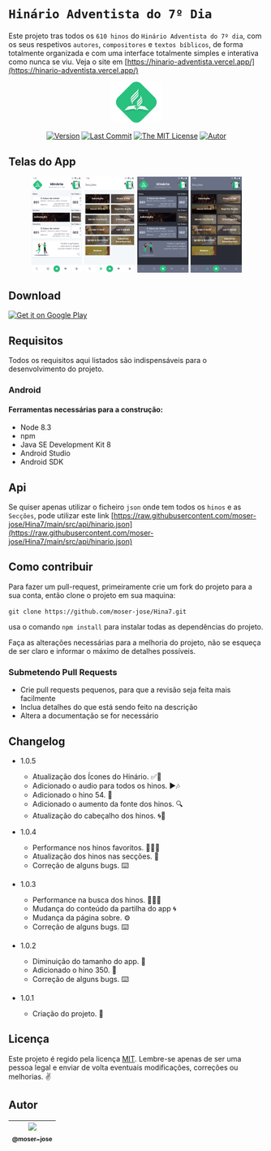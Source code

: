 # `Hinário Adventista do 7º Dia`

Este projeto tras todos os ``610 hinos`` do ``Hinário Adventista do 7º dia``, com os seus respetivos ``autores``, ``compositores`` e ``textos bíblicos``, de forma totalmente organizada e com uma interface totalmente simples e interativa como nunca se viu. Veja o site em [https://hinario-adventista.vercel.app/](https://hinario-adventista.vercel.app/)

<p align="center">
    <img src="src/assets/img/logo.svg" width="20%">
</p>

 <div align="center">

[![Version](https://img.shields.io/github/package-json/v/moser-jose/Hina7)](https://github.com/moser-jose/Hina7)
[![Last Commit](https://img.shields.io/github/last-commit/moser-jose/hina7)](https://github.com/moser-jose/Hina7)
[![The MIT License](https://img.shields.io/github/license/moser-jose/Hina7)](http://opensource.org/licenses/MIT)
[![Autor](https://img.shields.io/static/v1?label=autor&message=moser-jose&color=red)](https://github.com/moser-jose?tab=repositories)

</div>

## Telas do App

<p align="center">
    <img src="src/assets/img/img_readme/light_home.png" width="20%">
    <img src="src/assets/img/img_readme/light_seccoes.png" width="20%">
    <img src="src/assets/img/img_readme/dark_home.png" width="20%">
    <img src="src/assets/img/img_readme/dark_seccoes.png" width="20%">
</p>

## Download

<a href='https://play.google.com/store/apps/details?id=com.hin7'><img alt='Get it on Google Play' width="200" src='https://play.google.com/intl/en_us/badges/static/images/badges/en_badge_web_generic.png'/></a>
## Requisitos

Todos os requisitos aqui listados são indispensáveis para o desenvolvimento do projeto.

### Android

#### Ferramentas necessárias para a construção:

* Node 8.3
* npm
* Java SE Development Kit 8
* Android Studio
* Android SDK

## Api

Se quiser apenas utilizar o ficheiro `json` onde tem todos os `hinos` e as `Secções`, pode utilizar este link [https://raw.githubusercontent.com/moser-jose/Hina7/main/src/api/hinario.json](https://raw.githubusercontent.com/moser-jose/Hina7/main/src/api/hinario.json)
    

## Como contribuir

Para fazer um pull-request, primeiramente crie um fork do projeto para a sua conta, então clone o projeto em sua maquina:

`git clone https://github.com/moser-jose/Hina7.git`

usa o comando `npm install` para instalar todas as dependências do projeto.

Faça as alterações necessárias para a melhoria do projeto, não se esqueça de ser claro e informar o máximo de detalhes possíveis.

### Submetendo Pull Requests

* Crie pull requests pequenos, para que a revisão seja feita mais facilmente
* Inclua detalhes do que está sendo feito na descrição
* Altera a documentação se for necessário

## Changelog

* 1.0.5

    * Atualização dos Ícones do Hinário. ✅📲
    * Adicionado o audio para todos os hinos. ▶️🎶
    * Adicionado o hino 54. 📃
    * Adicionado o aumento da fonte dos hinos. 🔍
    * Atualização do cabeçalho dos hinos. 🌀📃

* 1.0.4

    * Performance nos hinos favoritos.  🧑🏻‍🚀
    * Atualização dos hinos nas secções. 🔰
    * Correção de alguns bugs. ⌨️

* 1.0.3

    * Performance na busca dos hinos. 🧑🏻‍🚀
    * Mudança do conteúdo da partilha do app 🌀
    * Mudança da página sobre. ⚙️
    * Correção de alguns bugs. ⌨️

* 1.0.2

    * Diminuição do tamanho do app. 🧲
    * Adicionado o hino 350. 📃
    * Correção de alguns bugs. ⌨️

* 1.0.1

    * Criação do projeto. 📱

## Licença

Este projeto é regido pela licença [MIT](/LICENSE.md).
Lembre-se apenas de ser uma pessoa legal e enviar de volta eventuais modificações, correções ou melhorias. ✌️

## Autor

| [<img src="https://avatars0.githubusercontent.com/u/8234620?" width="115"><br><sub>@moser-jose</sub>](https://github.com/moser-jose) |
| :---: |